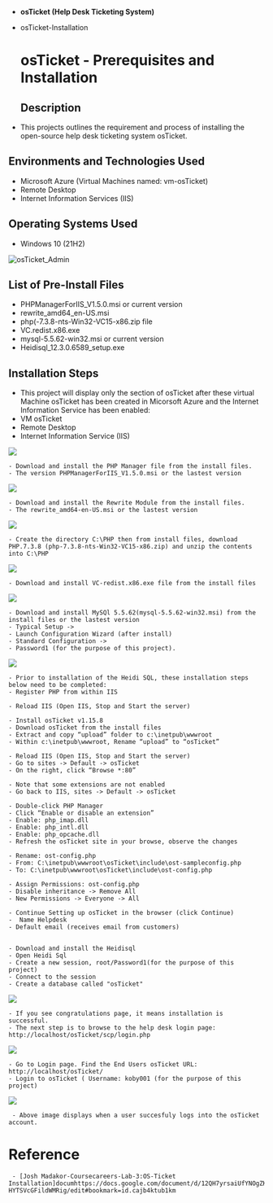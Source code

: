 - <b>osTicket (Help Desk Ticketing System)</b>
- osTicket-Installation

   <h1>osTicket - Prerequisites and Installation</h1>
  
  <h2>Description</h2
 - This projects outlines the requirement and process of installing the open-source help desk ticketing system osTicket.<br />


<h2>Environments and Technologies Used</h2>

- Microsoft Azure (Virtual Machines named: vm-osTicket)
- Remote Desktop
- Internet Information Services (IIS)

<h2>Operating Systems Used </h2>

- Windows 10</b> (21H2)


 ![osTicket_Admin](https://github.com/koby-nob/osTicket-Installation/assets/166937258/d77070ba-ae78-4a35-80a5-2408c34dbe64)

<h2>List of Pre-Install Files</h2>

- PHPManagerForIIS_V1.5.0.msi or current version
- rewrite_amd64_en-US.msi
- php(-7.3.8-nts-Win32-VC15-x86.zip file
- VC.redist.x86.exe
- mysql-5.5.62-win32.msi or current version
- Heidisql_12.3.0.6589_setup.exe
 


<h2>Installation Steps</h2>

- This project will display only the section of osTicket after these virtual Machine osTicket has been created in Micorsoft Azure and the Internet Information Service has been enabled:
- VM osTicket
- Remote Desktop
- Internet Information Service (IIS)

<p>
<img src="https://i.imgur.com/WDvuXdL.png"
</p>
<p>
  
    - Download and install the PHP Manager file from the install files.
    - The version PHPManagerForIIS_V1.5.0.msi or the lastest version

<p>
<img src="https://i.imgur.com/iFfu2qW.png"
</p>
<p>
  
    - Download and install the Rewrite Module from the install files.
    - The rewrite_amd64-en-US.msi or the lastest version

<p>
<img src="https://i.imgur.com/V1D7lSk.png"
</p>
<p>
  
    - Create the directory C:\PHP then from install files, download PHP.7.3.8 (php-7.3.8-nts-Win32-VC15-x86.zip) and unzip the contents into C:\PHP

<p>
<img src="https://i.imgur.com/K5W0JGl.png"
</p>
<p>
  
    - Download and install VC-redist.x86.exe file from the install files

<p>
<img src="https://i.imgur.com/7Jt7fU2.png"
</p>
<p> 
  
    - Download and install MySQl 5.5.62(mysql-5.5.62-win32.msi) from the install files or the lastest version
    - Typical Setup ->
    - Launch Configuration Wizard (after install) 
    - Standard Configuration ->
    - Password1 (for the purpose of this project).



<p>
<img src="https://i.imgur.com/URAmZwl.png"
</p>
<p>

    - Prior to installation of the Heidi SQL, these installation steps below need to be completed:
    - Register PHP from within IIS

    - Reload IIS (Open IIS, Stop and Start the server)

    - Install osTicket v1.15.8
    - Download osTicket from the install files
    - Extract and copy “upload” folder to c:\inetpub\wwwroot
    - Within c:\inetpub\wwwroot, Rename “upload” to “osTicket”

    - Reload IIS (Open IIS, Stop and Start the server)
    - Go to sites -> Default -> osTicket
    - On the right, click “Browse *:80”

    - Note that some extensions are not enabled
    - Go back to IIS, sites -> Default -> osTicket

    - Double-click PHP Manager
    - Click “Enable or disable an extension”
    - Enable: php_imap.dll
    - Enable: php_intl.dll
    - Enable: php_opcache.dll
    - Refresh the osTicket site in your browse, observe the changes

    - Rename: ost-config.php
    - From: C:\inetpub\wwwroot\osTicket\include\ost-sampleconfig.php
    - To: C:\inetpub\wwwroot\osTicket\include\ost-config.php

    - Assign Permissions: ost-config.php
    - Disable inheritance -> Remove All
    - New Permissions -> Everyone -> All

    - Continue Setting up osTicket in the browser (click Continue)
    -  Name Helpdesk
    - Default email (receives email from customers)


    - Download and install the Heidisql
    - Open Heidi Sql
    - Create a new session, root/Password1(for the purpose of this project)
    - Connect to the session
    - Create a database called "osTicket"

    
<p>
<img src="https://i.imgur.com/bZFDVjS.png"
</p>
<p>
  
    - If you see congratulations page, it means installation is successful.
    - The next step is to browse to the help desk login page: http://localhost/osTicket/scp/login.php

     
<p>
<img src="https://i.imgur.com/SEW5VbT.png"
</p>
<p> 
  
    - Go to Login page. Find the End Users osTicket URL: http://localhost/osTicket/ 
    - Login to osTicket ( Username: koby001 (for the purpose of this project)
    
<p>
<img src="https://i.imgur.com/IoGCHUs.png"
</p>
<p>
   
     - Above image displays when a user succesfuly logs into the osTicket account.

<h1> Reference</h1>

     - [Josh Madakor-Coursecareers-Lab-3:OS-Ticket Installation]documhttps://docs.google.com/document/d/12QH7yrsaiUfYNOgZK7KgTSZQSJ-HYTSVcGFildWMRig/edit#bookmark=id.cajb4ktub1km
